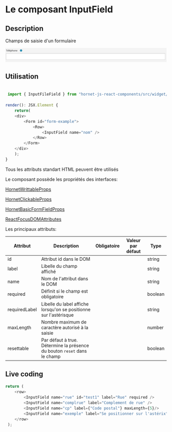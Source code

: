 # Le composant InputField

## Description

Champs de saisie d'un formulaire

![InputField](../sources/form/input-field/input-field.png)

## Utilisation

```javascript

 import { InputFileField } from "hornet-js-react-components/src/widget/form/input-field";

render(): JSX.Element {
    return(
    <div>
        <Form id="form-example">
            <Row>
                <InputField name="nom" />
            </Row>
        </Form>
    </div>
    );
}

```

Tous les attributs standart HTML peuvent être utilisés

Le composant possède les propriétés des interfaces:

[HornetWrittableProps](/hornetshowroom/composant/page/hornet-js/composants/hornet-component-props)

[HornetClickableProps](/hornetshowroom/composant/page/hornet-js/composants/hornet-component-props)

[HornetBasicFormFieldProps](/hornetshowroom/composant/page/hornet-js/composants/hornet-component-props)

[ReactFocusDOMAttributes](/hornetshowroom/composant/page/hornet-js/composants/hornet-component-props)

Les principaux attributs:

| Attribut                | Description                                                                   | Obligatoire | Valeur par défaut | Type |
| ----------------------- | ------------------------------------------------------------------------------|-------------|-------------------|------|
| id                      | Attribut id dans le DOM                                                       |             |                   |string|
| label                   | Libelle du champ affiché                                                      |             |                   |string|
| name                    | Nom de l'attribut dans le DOM                                                 |             |                   |string|
| required                | Définit si le champ est obligatoire                                           |             |                   |boolean|
| requiredLabel           | Libelle du label affiche lorsqu'on se positionne sur l'astérisque             |             |                   |string|
| maxLength               | Nombre maximum de caractère autorisé à la saisie                              |             |                   |number|
| resettable              | Par défaut à true. Détermine la présence du bouton `reset` dans le champ      |             |                   |boolean|

## Live coding

```javascript showroom
return (
  	<row>
		<InputField name="rue" id="test1" label="Rue" required />
		<InputField name="complrue" label="Complement de rue" />
	    <InputField name="cp" label={"Code postal"} maxLength={5}/>
        <InputField name="exemple" label="Se positionner sur l'astérix" required requiredLabel="je suis le message" />
	</row>
 );
```